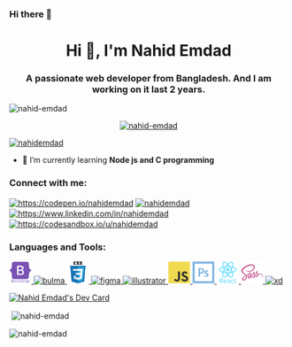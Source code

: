 ### Hi there 👋
<h1 align="center">Hi 👋, I'm Nahid Emdad</h1>
<h3 align="center">A passionate web developer from Bangladesh. And I am working on it last 2 years.</h3>

<p align="left"> <img src="https://komarev.com/ghpvc/?username=nahid-emdad&label=Profile%20views&color=0e75b6&style=flat" alt="nahid-emdad" /> </p>

<p align="center"> <a href="https://github.com/ryo-ma/github-profile-trophy"><img src="https://github-profile-trophy.vercel.app/?username=nahid-emdad" alt="nahid-emdad" /></a> </p>

<p align="left"> <a href="https://twitter.com/nahidemdad" target="blank"><img src="https://img.shields.io/twitter/follow/nahidemdad?logo=twitter&style=for-the-badge" alt="nahidemdad" /></a> </p>

- 🌱 I’m currently learning **Node js and C programming**

<h3 align="left">Connect with me:</h3>
<p align="left">
<a href="https://codepen.io/https://codepen.io/nahidemdad" target="blank"><img align="center" src="https://raw.githubusercontent.com/rahuldkjain/github-profile-readme-generator/master/src/images/icons/Social/codepen.svg" alt="https://codepen.io/nahidemdad" height="30" width="40" /></a>
<a href="https://twitter.com/nahidemdad" target="blank"><img align="center" src="https://raw.githubusercontent.com/rahuldkjain/github-profile-readme-generator/master/src/images/icons/Social/twitter.svg" alt="nahidemdad" height="30" width="40" /></a>
<a href="https://linkedin.com/in/https://www.linkedin.com/in/nahidemdad" target="blank"><img align="center" src="https://raw.githubusercontent.com/rahuldkjain/github-profile-readme-generator/master/src/images/icons/Social/linked-in-alt.svg" alt="https://www.linkedin.com/in/nahidemdad" height="30" width="40" /></a>
<a href="https://codesandbox.com/https://codesandbox.io/u/nahidemdad" target="blank"><img align="center" src="https://raw.githubusercontent.com/rahuldkjain/github-profile-readme-generator/master/src/images/icons/Social/codesandbox.svg" alt="https://codesandbox.io/u/nahidemdad" height="30" width="40" /></a>
</p>

<h3 align="left">Languages and Tools:</h3>
<p align="left"> <a href="https://getbootstrap.com" target="_blank" rel="noreferrer"> <img src="https://raw.githubusercontent.com/devicons/devicon/master/icons/bootstrap/bootstrap-plain-wordmark.svg" alt="bootstrap" width="40" height="40"/> </a> <a href="https://bulma.io/" target="_blank" rel="noreferrer"> <img src="https://raw.githubusercontent.com/gilbarbara/logos/804dc257b59e144eaca5bc6ffd16949752c6f789/logos/bulma.svg" alt="bulma" width="40" height="40"/> </a> <a href="https://www.w3schools.com/css/" target="_blank" rel="noreferrer"> <img src="https://raw.githubusercontent.com/devicons/devicon/master/icons/css3/css3-original-wordmark.svg" alt="css3" width="40" height="40"/> </a> <a href="https://www.figma.com/" target="_blank" rel="noreferrer"> <img src="https://www.vectorlogo.zone/logos/figma/figma-icon.svg" alt="figma" width="40" height="40"/> </a> <a href="https://www.adobe.com/in/products/illustrator.html" target="_blank" rel="noreferrer"> <img src="https://www.vectorlogo.zone/logos/adobe_illustrator/adobe_illustrator-icon.svg" alt="illustrator" width="40" height="40"/> </a> <a href="https://developer.mozilla.org/en-US/docs/Web/JavaScript" target="_blank" rel="noreferrer"> <img src="https://raw.githubusercontent.com/devicons/devicon/master/icons/javascript/javascript-original.svg" alt="javascript" width="40" height="40"/> </a> <a href="https://www.photoshop.com/en" target="_blank" rel="noreferrer"> <img src="https://raw.githubusercontent.com/devicons/devicon/master/icons/photoshop/photoshop-line.svg" alt="photoshop" width="40" height="40"/> </a> <a href="https://reactjs.org/" target="_blank" rel="noreferrer"> <img src="https://raw.githubusercontent.com/devicons/devicon/master/icons/react/react-original-wordmark.svg" alt="react" width="40" height="40"/> </a> <a href="https://sass-lang.com" target="_blank" rel="noreferrer"> <img src="https://raw.githubusercontent.com/devicons/devicon/master/icons/sass/sass-original.svg" alt="sass" width="40" height="40"/> </a> <a href="https://www.adobe.com/products/xd.html" target="_blank" rel="noreferrer"> <img src="https://cdn.worldvectorlogo.com/logos/adobe-xd.svg" alt="xd" width="40" height="40"/> </a> </p>

<!-- <p><img align="left" src="https://github-readme-stats.vercel.app/api/top-langs?username=nahid-emdad&show_icons=true&locale=en&layout=compact" alt="nahid-emdad" /></p> -->

<p><a href="https://app.daily.dev/NahidEmdad"><img src="https://api.daily.dev/devcards/6fbeae88136c4673b4bb7d17c2e35721.png?r=ps1" width="400" alt="Nahid Emdad's Dev Card"/></a> </p>

<p>&nbsp;<img align="center" src="https://github-readme-stats.vercel.app/api?username=nahid-emdad&show_icons=true&locale=en" alt="nahid-emdad" /></p>

<p><img align="center" src="https://github-readme-streak-stats.herokuapp.com/?user=nahid-emdad&" alt="nahid-emdad" /></p>

<!--
**nahid-emdad/nahid-emdad** is a ✨ _special_ ✨ repository because its `README.md` (this file) appears on your GitHub profile.

Here are some ideas to get you started:

- 🔭 I’m currently working on ...
- 🌱 I’m currently learning ...
- 👯 I’m looking to collaborate on ...
- 🤔 I’m looking for help with ...
- 💬 Ask me about ...
- 📫 How to reach me: ...
- 😄 Pronouns: ...
- ⚡ Fun fact: ...
-->
